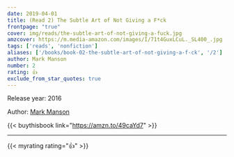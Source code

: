 ```yaml
---
date: 2019-04-01
title: (Read 2) The Subtle Art of Not Giving a F*ck
frontpage: "true"
cover: img/reads/the-subtle-art-of-not-giving-a-fuck.jpg
amzcover: https://m.media-amazon.com/images/I/71t4GuxLCuL._SL400_.jpg
tags: ['reads', 'nonfiction']
aliases: ['/books/book-02-the-subtle-art-of-not-giving-a-f-ck', '/2']
author: Mark Manson
number: 2
rating: 👍
exclude_from_star_quotes: true
---
```


Release year: 2016

Author: [Mark Manson](https://markmanson.net)

{{< buythisbook link="https://amzn.to/49caYd7" >}}

---

{{< myrating rating="👍" >}}


